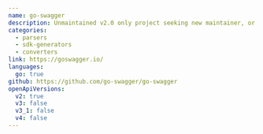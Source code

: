 ```yaml
---
name: go-swagger
description: Unmaintained v2.0 only project seeking new maintainer, or probably a fork. Parser, validator, generates descriptions from code, or code from descriptions!
categories:
  - parsers
  - sdk-generators
  - converters
link: https://goswagger.io/
languages:
  go: true
github: https://github.com/go-swagger/go-swagger
openApiVersions:
  v2: true
  v3: false
  v3_1: false
  v4: false
---
```

